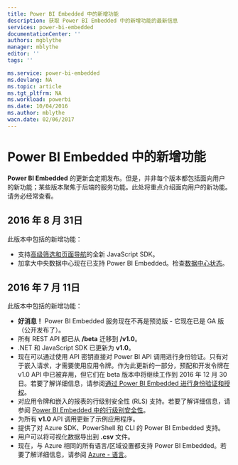 ```yaml
---
title: Power BI Embedded 中的新增功能
description: 获取 Power BI Embedded 中的新增功能的最新信息
services: power-bi-embedded
documentationCenter: ''
authors: mgblythe
manager: mblythe
editor: ''
tags: ''

ms.service: power-bi-embedded
ms.devlang: NA
ms.topic: article
ms.tgt_pltfrm: NA
ms.workload: powerbi
ms.date: 10/04/2016
ms.author: mblythe
wacn.date: 02/06/2017
---
```


# Power BI Embedded 中的新增功能

**Power BI Embedded** 的更新会定期发布。但是，并非每个版本都包括面向用户的新功能；某些版本聚焦于后端的服务功能。此处将重点介绍面向用户的新功能。请务必经常查看。

## 2016 年 8 月 31日

此版本中包括的新增功能：

- 支持[高级筛选和页面导航](./power-bi-embedded-interact-with-reports.md)的全新 JavaScript SDK。
- 加拿大中央数据中心现在已支持 Power BI Embedded。检查[数据中心状态](https://azure.microsoft.com/status/)。

## 2016 年 7 月 11日

此版本中包括的新增功能：

-    **好消息！** Power BI Embedded 服务现在不再是预览版 - 它现在已是 GA 版（公开发布了）。
-    所有 REST API 都已从 **/beta** 迁移到 **/v1.0**。
-    .NET 和 JavaScript SDK 已更新为 **v1.0**。
-    现在可以通过使用 API 密钥直接对 Power BI API 调用进行身份验证。只有对于嵌入请求，才需要使用应用令牌。作为此更新的一部分，预配和开发令牌在 v1.0 API 中已被弃用，但它们在 beta 版本中将继续工作到 2016 年 12 月 30 日。若要了解详细信息，请参阅[通过 Power BI Embedded 进行身份验证和授权](./power-bi-embedded-app-token-flow.md)。
-    对应用令牌和嵌入的报表的行级别安全性 (RLS) 支持。若要了解详细信息，请参阅 [Power BI Embedded 中的行级别安全性](./power-bi-embedded-rls.md)。
-    为所有 **v1.0** API 调用更新了示例应用程序。
-    提供了对 Azure SDK、PowerShell 和 CLI 的 Power BI Embedded 支持。
-    用户可以将可视化数据导出到 **.csv** 文件。
-    现在，与 Azure 相同的所有语言/区域设置都支持 Power BI Embedded。若要了解详细信息，请参阅 [Azure - 语言](http://social.technet.microsoft.com/wiki/contents/articles/4234.windows-azure-extent-of-localization.aspx)。

<!---HONumber=Mooncake_1010_2016-->